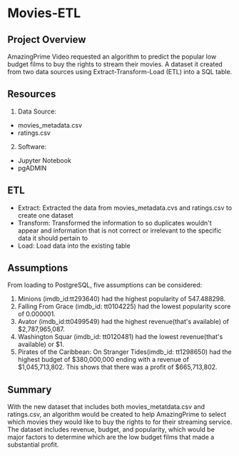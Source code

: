 # Movies-ETL

## Project Overview
AmazingPrime Video requested an algorithm to predict the popular low budget films to buy the rights to stream their movies.  A dataset it created from two data sources using Extract-Transform-Load (ETL) into a SQL table.

## Resources
1. Data Source:
- movies_metadata.csv
- ratings.csv

2. Software:
- Jupyter Notebook
- pgADMIN

## ETL
- Extract: Extracted the data from movies_metadata.cvs and ratings.csv to create one dataset
- Transform: Transformed the information to so duplicates wouldn't appear and information that is not correct or irrelevant to the specific data it should pertain to
- Load: Load data into the existing table 

## Assumptions
From loading to PostgreSQL, five assumptions can be considered:

1) Minions (imdb_id:tt293640) had the highest popularity of 547.488298. 
2) Falling From Grace (imdb_id: tt0104225) had the lowest popularity score of 0.000001.
3) Avator (imdb_id:tt0499549) had the highest revenue(that's available) of $2,787,965,087.
4) Washington Squar (imdb_id: tt0120481) had the lowest revenue(that's available) or $1.
5) Pirates of the Caribbean: On Stranger Tides(imdb_id: tt1298650) had the highest budget of $380,000,000 ending with a revenue of $1,045,713,802.  This shows that there was a profit of $665,713,802.  

## Summary 
With the new dataset that includes both movies_metatdata.csv and ratings.csv, an algorithm would be created to help AmazingPrime to select which movies they would like to buy the rights to for their streaming service.  The dataset includes revenue, budget, and popularity, which would be major factors to determine which are the low budget films that made a substantial profit.  


